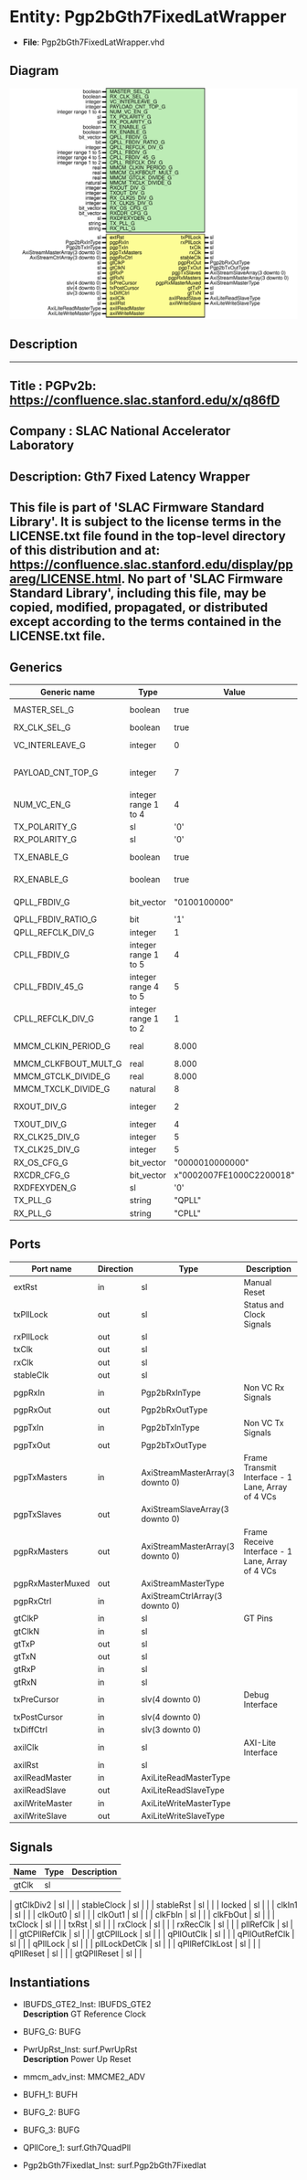 # Entity: Pgp2bGth7FixedLatWrapper

- **File**: Pgp2bGth7FixedLatWrapper.vhd
## Diagram

![Diagram](Pgp2bGth7FixedLatWrapper.svg "Diagram")
## Description

-----------------------------------------------------------------------------
 Title      : PGPv2b: https://confluence.slac.stanford.edu/x/q86fD
-----------------------------------------------------------------------------
 Company    : SLAC National Accelerator Laboratory
-----------------------------------------------------------------------------
 Description: Gth7 Fixed Latency Wrapper
-----------------------------------------------------------------------------
 This file is part of 'SLAC Firmware Standard Library'.
 It is subject to the license terms in the LICENSE.txt file found in the
 top-level directory of this distribution and at:
    https://confluence.slac.stanford.edu/display/ppareg/LICENSE.html.
 No part of 'SLAC Firmware Standard Library', including this file,
 may be copied, modified, propagated, or distributed except according to
 the terms contained in the LICENSE.txt file.
-----------------------------------------------------------------------------
## Generics

| Generic name         | Type                 | Value                    | Description                  |
| -------------------- | -------------------- | ------------------------ | ---------------------------- |
| MASTER_SEL_G         | boolean              | true                     | Select Master or Slave       |
| RX_CLK_SEL_G         | boolean              | true                     |                              |
| VC_INTERLEAVE_G      | integer              | 0                        |  No interleave Frames        |
| PAYLOAD_CNT_TOP_G    | integer              | 7                        |  Top bit for payload counter |
| NUM_VC_EN_G          | integer range 1 to 4 | 4                        |                              |
| TX_POLARITY_G        | sl                   | '0'                      |                              |
| RX_POLARITY_G        | sl                   | '0'                      |                              |
| TX_ENABLE_G          | boolean              | true                     |  Enable TX direction         |
| RX_ENABLE_G          | boolean              | true                     |  Enable RX direction         |
| QPLL_FBDIV_G         | bit_vector           | "0100100000"             | QPLL Configurations          |
| QPLL_FBDIV_RATIO_G   | bit                  | '1'                      |                              |
| QPLL_REFCLK_DIV_G    | integer              | 1                        |                              |
| CPLL_FBDIV_G         | integer range 1 to 5 | 4                        | CPLL Configurations          |
| CPLL_FBDIV_45_G      | integer range 4 to 5 | 5                        |                              |
| CPLL_REFCLK_DIV_G    | integer range 1 to 2 | 1                        |                              |
| MMCM_CLKIN_PERIOD_G  | real                 | 8.000                    | MMCM Configurations          |
| MMCM_CLKFBOUT_MULT_G | real                 | 8.000                    |                              |
| MMCM_GTCLK_DIVIDE_G  | real                 | 8.000                    |                              |
| MMCM_TXCLK_DIVIDE_G  | natural              | 8                        |                              |
| RXOUT_DIV_G          | integer              | 2                        | MGT Configurations           |
| TXOUT_DIV_G          | integer              | 4                        |                              |
| RX_CLK25_DIV_G       | integer              | 5                        |  Set by wizard               |
| TX_CLK25_DIV_G       | integer              | 5                        |  Set by wizard               |
| RX_OS_CFG_G          | bit_vector           | "0000010000000"          |  Set by wizard               |
| RXCDR_CFG_G          | bit_vector           | x"0002007FE1000C2200018" |  Set by wizard               |
| RXDFEXYDEN_G         | sl                   | '0'                      |  Set by wizard               |
| TX_PLL_G             | string               | "QPLL"                   |                              |
| RX_PLL_G             | string               | "CPLL"                   |                              |
## Ports

| Port name        | Direction | Type                             | Description                                       |
| ---------------- | --------- | -------------------------------- | ------------------------------------------------- |
| extRst           | in        | sl                               | Manual Reset                                      |
| txPllLock        | out       | sl                               | Status and Clock Signals                          |
| rxPllLock        | out       | sl                               |                                                   |
| txClk            | out       | sl                               |                                                   |
| rxClk            | out       | sl                               |                                                   |
| stableClk        | out       | sl                               |                                                   |
| pgpRxIn          | in        | Pgp2bRxInType                    | Non VC Rx Signals                                 |
| pgpRxOut         | out       | Pgp2bRxOutType                   |                                                   |
| pgpTxIn          | in        | Pgp2bTxInType                    | Non VC Tx Signals                                 |
| pgpTxOut         | out       | Pgp2bTxOutType                   |                                                   |
| pgpTxMasters     | in        | AxiStreamMasterArray(3 downto 0) | Frame Transmit Interface - 1 Lane, Array of 4 VCs |
| pgpTxSlaves      | out       | AxiStreamSlaveArray(3 downto 0)  |                                                   |
| pgpRxMasters     | out       | AxiStreamMasterArray(3 downto 0) | Frame Receive Interface - 1 Lane, Array of 4 VCs  |
| pgpRxMasterMuxed | out       | AxiStreamMasterType              |                                                   |
| pgpRxCtrl        | in        | AxiStreamCtrlArray(3 downto 0)   |                                                   |
| gtClkP           | in        | sl                               | GT Pins                                           |
| gtClkN           | in        | sl                               |                                                   |
| gtTxP            | out       | sl                               |                                                   |
| gtTxN            | out       | sl                               |                                                   |
| gtRxP            | in        | sl                               |                                                   |
| gtRxN            | in        | sl                               |                                                   |
| txPreCursor      | in        | slv(4 downto 0)                  | Debug Interface                                   |
| txPostCursor     | in        | slv(4 downto 0)                  |                                                   |
| txDiffCtrl       | in        | slv(3 downto 0)                  |                                                   |
| axilClk          | in        | sl                               | AXI-Lite Interface                                |
| axilRst          | in        | sl                               |                                                   |
| axilReadMaster   | in        | AxiLiteReadMasterType            |                                                   |
| axilReadSlave    | out       | AxiLiteReadSlaveType             |                                                   |
| axilWriteMaster  | in        | AxiLiteWriteMasterType           |                                                   |
| axilWriteSlave   | out       | AxiLiteWriteSlaveType            |                                                   |
## Signals

| Name                  | Type | Description |
| --------------------- | ---- | ----------- |
| gtClk                 | sl   |             |
| 
      gtClkDiv2      | sl   |             |
| 
      stableClock    | sl   |             |
| 
      stableRst      | sl   |             |
| 
      locked         | sl   |             |
| 
      clkIn1         | sl   |             |
| 
      clkOut0        | sl   |             |
| 
      clkOut1        | sl   |             |
| 
      clkFbIn        | sl   |             |
| 
      clkFbOut       | sl   |             |
| 
      txClock        | sl   |             |
| 
      txRst          | sl   |             |
| 
      rxClock        | sl   |             |
| 
      rxRecClk       | sl   |             |
| 
      pllRefClk      | sl   |             |
| 
      gtCPllRefClk   | sl   |             |
| 
      gtCPllLock     | sl   |             |
| 
      qPllOutClk     | sl   |             |
| 
      qPllOutRefClk  | sl   |             |
| 
      qPllLock       | sl   |             |
| 
      pllLockDetClk  | sl   |             |
| 
      qPllRefClkLost | sl   |             |
| 
      qPllReset      | sl   |             |
| 
      gtQPllReset    | sl   |             |
## Instantiations

- IBUFDS_GTE2_Inst: IBUFDS_GTE2
</br>**Description**
 GT Reference Clock

- BUFG_G: BUFG
- PwrUpRst_Inst: surf.PwrUpRst
</br>**Description**
 Power Up Reset

- mmcm_adv_inst: MMCME2_ADV
- BUFH_1: BUFH
- BUFG_2: BUFG
- BUFG_3: BUFG
- QPllCore_1: surf.Gth7QuadPll
- Pgp2bGth7Fixedlat_Inst: surf.Pgp2bGth7Fixedlat
